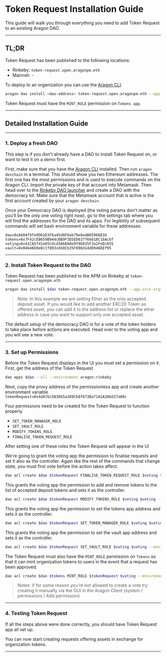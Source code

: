 # Token Request Installation Guide

This guide will walk you through everything you need to add Token Request to an existing Aragon DAO.

---

## TL;DR

Token Request has been published to the following locations:

- Rinkeby: `token-request.open.aragonpm.eth`
- Mainnet: -

To deploy to an organization you can use the [Aragon CLI](https://hack.aragon.org/docs/cli-intro.html).

```sh
aragon dao install <dao-address> token-request.open.aragonpm.eth --app-init-args <tokens-app-address> <vault-app-address> ["'<tokenAddress1>', '<tokenAddress2>', ..."]
```

Token Request must have the `MINT_ROLE` permission on `Tokens app`.

---

## Detailed Installation Guide

---

### 1. Deploy a fresh DAO

This step is if you don't already have a DAO to install Token Request on, or want to test it on a demo first.

First, make sure that you have the [Aragon CLI](https://hack.aragon.org/docs/cli-intro.html) installed. Then run `aragon devchain` in a terminal. This should show you two Ethereum addresses. The first one has the most permissions and is used to execute commands on the Aragon CLI. Import the private key of that account into Metamask. Then head over to the [Rinkeby DAO launcher](rinkeby.aragon.org) and create a DAO with the democracy kit. Make sure that the Metamask account that is active is the first account created by your `aragon devchain`.

Once your Democracy DAO is deployed (the voting params don't matter as you'll be the only one voting right now), go to the settings tab where you will find the addresses for the DAO and its apps. For legibility of subsequent commands will set bash environment variable for these addresses:

```
dao=0x6604f9fe9Db1D3F6a45d8F0ab79e8a4B05968816
tokens=0x7F42cEB659B944cBB9F3D5ED637f66818C1bAcbf
voting=0x41CA57d1e65Cdcd3A68A0e9f8E835F3a1FeDc655
vault=0x04b46b9e0c1f893cA50Cb35F096d14dD946DEf95
```

---

### 2. Install Token Request to the DAO

Token Request has been published to the APM on Rinkeby at `token-request.open.aragonpm.eth`

```sh
aragon dao install $dao token-request.open.aragonpm.eth --app-init-args $tokens $vault ["'0x0000000000000000000000000000000000000000'"] --environment aragon:rinkeby
```

> Note: In this example we are setting Ether as the only accepted deposit asset. If you would like to add another ERC20 Token as offered asset, you can add it to the address list or replace the ether address in case you want to support only one accepted asset.

The default setup of the democracy DAO is for a vote of the token holders to take place before actions are executed. Head over to the voting app and you will see a new vote.

---

### 3. Set up Permissions

Before the Token Request displays in the UI you must set a permission on it. First, get the address of the Token Request

```sh
dao apps $dao --all --environment aragon:rinkeby
```

Next, copy the proxy address of the permissionless app and create another environment variable `tokenRequest=0x4dA76c5B30b5a289Cb8f673Ba71A1A20bd37a00c`

Four permissions need to be created for the Token Request to function properly

- `SET_TOKEN_MANAGER_ROLE`
- `SET_VAULT_ROLE`
- `MODIFY_TOKENS_ROLE`
- `FINALISE_TOKEN_REQUEST_ROLE`

After setting one of these roles the Token Request will appear in the UI

We're going to grant the voting app the permission to finalise requests and set it also as the controller. Again like the rest of the commands that change state, you must first vote before the action takes affect.

```sh
dao acl create $dao $tokenRequest FINALISE_TOKEN_REQUEST_ROLE $voting $voting --environment aragon:rinkeby
```

This grants the voting app the permission to add and remove tokens to the list of accepted deposit tokens and sets it as the controller.

```sh
dao acl create $dao $tokenRequest MODIFY_TOKENS_ROLE $voting $voting --environment aragon:rinkeby
```

This grants the voting app the permission to set the tokens app address and sets it as the controller.

```sh
dao acl create $dao $tokenRequest SET_TOKEN_MANAGER_ROLE $voting $voting --environment aragon:rinkeby
```

This grants the voting app the permission to set the vault app address and sets it as the controller.

```sh
dao acl create $dao $tokenRequest SET_VAULT_ROLE $voting $voting --environment aragon:rinkeby
```

The Token Request must also have the `MINT_ROLE` permission on `Tokens` so that it can mint organization tokens to users in the event that a request has been approved.

```sh
dao acl create $dao $tokens MINT_ROLE $tokenRequest $voting --environment aragon:rinkeby
```

> Notes:
> if for some reason you're not allowed to create a vote try creating it manually via the GUI in the Aragon Client (system / permissions / Add permission)

---

### 4. Testing Token Request

If all the steps above were done correctly, you should have Token Request app all set up.

You can now start creating requests offering assets in exchange for organization tokens.

---
